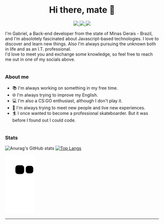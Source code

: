 <h1 align=center>
 Hi there, mate 👋
</h1>

<p align=center>
 <a href="mailto:gabriel.work076@gmail.com">                                                                                                    
  <img src="https://img.shields.io/badge/Gmail-D14836?style=for-the-badge&logo=gmail&logoColor=white" />
 </a>
 
 <a href="https://www.linkedin.com/in/gabriel-fernandes-5648231b9"> 
  <img src="https://img.shields.io/badge/LinkedIn-0077B5?style=for-the-badge&logo=linkedin&logoColor=white"/>
 </a>
 
 <a href="https://t.me/gabrielqfer">
  <img src="https://img.shields.io/badge/Telegram-2CA5E0?style=for-the-badge&logo=telegram&logoColor=white" />
 </a> 
</p>

I'm Gabriel, a Back-end developer from the state of Minas Gerais - Brazil, and I'm absolotely fascinated about Javascript-based technologies.
I love to discover and learn new things. Also I'm always pursuing the unknown both in life and as an I.T. professional.  
I'd love to meet you and exchange some knowledge, so feel free to reach me out in one of my socials above.
<h1></h1>

### About me

- 📚 I'm always working on something in my free time.
- 🌐 I'm always trying to improve my English.
- 💻 I'm also a CS:GO enthusiast, although I don't play it.
- 🚀 I'm always trying to meet new people and live new experiences.
- 🏄 I once wanted to become a professional skateboarder. But it was before I found out I could code.
<h1></h1>

### Stats

![Anurag's GitHub stats](https://github-readme-stats.vercel.app/api?username=gabrielFernandes-dev&hide=issues&show_icons=true&title_color=d1d1d1&icon_color=3fb047&text_color=d1d1d1&bg_color=0d1117) 
[![Top Langs](https://github-readme-stats.vercel.app/api/top-langs/?username=gabrielFernandes-dev&langs_count=8&layout=compact&bg_color=0d1117&text_color=d1d1d1&title_color=d1d1d1&card_width=445)](https://github.com/anuraghazra/github-readme-stats)

![Snake animation](https://github.com/gabrielFernandes-dev/gabrielFernandes-dev/blob/output/github-contribution-grid-snake.svg)

- - -
